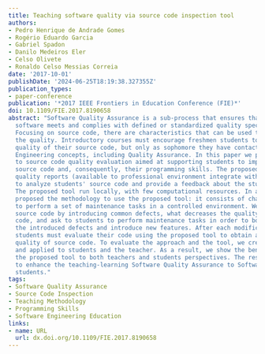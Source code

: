 ```yaml
---
title: Teaching software quality via source code inspection tool
authors:
- Pedro Henrique de Andrade Gomes
- Rogério Eduardo Garcia
- Gabriel Spadon
- Danilo Medeiros Eler
- Celso Olivete
- Ronaldo Celso Messias Correia
date: '2017-10-01'
publishDate: '2024-06-25T18:19:38.327355Z'
publication_types:
- paper-conference
publication: '*2017 IEEE Frontiers in Education Conference (FIE)*'
doi: 10.1109/FIE.2017.8190658
abstract: "Software Quality Assurance is a sub-process that ensures that developed
  software meets and complies with defined or standardized quality specifications.
  Focusing on source code, there are characteristics that can be used to evaluate
  the quality. Introductory courses must encourage freshmen students to improve internal
  quality of their source code, but only as sophomore they have contact with Software
  Engineering concepts, including Quality Assurance. In this paper we present a tool
  to source code quality evaluation aimed at supporting students to improve their
  source code and, consequently, their programming skills. The proposed tool uses
  quality reports (available to professional environment integrate with software repositories)
  to analyze students' source code and provide a feedback about the student coding.
  The proposed tool run locally, with few computational resources. In addition, we
  proposed the methodology to use the proposed tool: it consists of challenging students
  to perform a set of maintenance tasks in a controlled environment. We prepared a
  source code by introducing common defects, what decreases the quality of source
  code, and ask to students to perform maintenance tasks in order to both eliminate
  the introduced defects and introduce new features. After each modification, the
  students must evaluate their code using the proposed tool to obtain a feedback about
  quality of source code. To evaluate the approach and the tool, we created a survey
  and applied to students and the teacher. As a result, we show the benefits of using
  the proposed tool to both teachers and students perspectives. The results are positive
  to enhance the teaching-learning Software Quality Assurance to Software Engineering
  students."
tags:
- Software Quality Assurance
- Source Code Inspection
- Teaching Methodology
- Programming Skills
- Software Engineering Education
links:
- name: URL
  url: dx.doi.org/10.1109/FIE.2017.8190658
---
```

